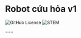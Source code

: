 # Robot cứu hỏa v1
![GitHub License](https://img.shields.io/github/license/haolem/firerobot)
![STEM](https://img.shields.io/badge/Cuộc_thi-STEM-lightblue)

===
